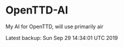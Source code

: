 # OpenTTD-AI
My AI for OpenTTD, will use primarily air

Latest backup: Sun Sep 29 14:34:01 UTC 2019
